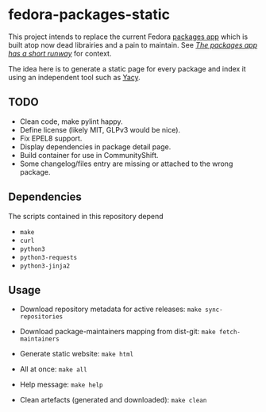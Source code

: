 # fedora-packages-static

This project intends to replace the current Fedora [packages
app](https://apps.fedoraproject.org/packages/) which is built atop now dead
librairies and a pain to maintain. See *[The packages app has a short
runway](https://lists.fedoraproject.org/archives/list/infrastructure@lists.fedoraproject.org/thread/WWQG4RE5PSR5I2GND5SVWGMZRJNVRRPS/)*
for context.

The idea here is to generate a static page for every package and index it using
an independent tool such as [Yacy](https://yacy.net/).

## TODO

* Clean code, make pylint happy.
* Define license (likely MIT, GLPv3 would be nice).
* Fix EPEL8 support.
* Display dependencies in package detail page.
* Build container for use in CommunityShift.
* Some changelog/files entry are missing or attached to the wrong package.

## Dependencies

The scripts contained in this repository depend

* `make`
* `curl`
* `python3`
* `python3-requests`
* `python3-jinja2`

## Usage

* Download repository metadata for active releases: `make sync-repositories`
* Download package-maintainers mapping from dist-git: `make fetch-maintainers`
* Generate static website: `make html`

* All at once: `make all`
* Help message: `make help`
* Clean artefacts (generated and downloaded): `make clean`
